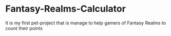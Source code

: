 # Fantasy-Realms-Calculator
It is my first pet-project that is manage to help gamers of Fantasy Realms to count their points
